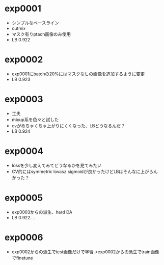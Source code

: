 # exp0001
 * シンプルなベースライン
 * cutmix
 * マスク有りptach画像のみ使用
 * LB 0.922

# exp0002
 * exp0001にbatchの20%にはマスクなしの画像を追加するように変更
 * LB 0.923

# exp0003
 * 工夫
 * mixup系を色々と試した
 * cvがめちゃくちゃ上がりにくくなった、LBどうなるんだ？
 * LB 0.924

# exp0004
 * lossを少し変えてみてどうなるかを見てみたい
 * CV的にはsymmetric lovasz sigmoidが良かったけどLBはそんなに上がらんかった？

# exp0005
 * exp0003からの派生、hard DA
 * LB 0.922....

# exp0006
 * exp0002からの派生でtest画像だけで学習->exp0002からの派生でtrain画像でfinetune

